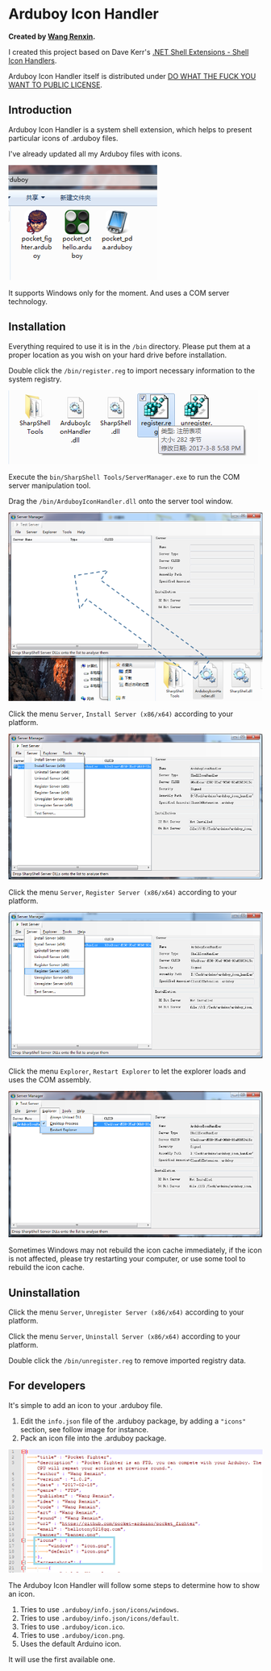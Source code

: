 # Arduboy Icon Handler

**Created by [Wang Renxin](https://github.com/paladin-t).**

I created this project based on Dave Kerr's [.NET Shell Extensions - Shell Icon Handlers](https://www.codeproject.com/Articles/522665/NET-Shell-Extensions-Shell-Icon-Handlers).

Arduboy Icon Handler itself is distributed under [DO WHAT THE FUCK YOU WANT TO PUBLIC LICENSE](http://sam.zoy.org/wtfpl/COPYING).

## Introduction

Arduboy Icon Handler is a system shell extension, which helps to present particular icons of .arduboy files.

I've already updated all my Arduboy files with icons.

![](img/0.png)

It supports Windows only for the moment. And uses a COM server technology.

## Installation

Everything required to use it is in the `/bin` directory. Please put them at a proper location as you wish on your hard drive before installation.

Double click the `/bin/register.reg` to import necessary information to the system registry.

![](img/1.png)

Execute the `bin/SharpShell Tools/ServerManager.exe` to run the COM server manipulation tool.

Drag the `/bin/ArduboyIconHandler.dll` onto the server tool window.

![](img/2.png)

Click the menu `Server`, `Install Server (x86/x64)` according to your platform.

![](img/3.png)

Click the menu `Server`, `Register Server (x86/x64)` according to your platform.

![](img/4.png)

Click the menu `Explorer`, `Restart Explorer` to let the explorer loads and uses the COM assembly.

![](img/5.png)

Sometimes Windows may not rebuild the icon cache immediately, if the icon is not affected, please try restarting your computer, or use some tool to rebuild the icon cache.

## Uninstallation

Click the menu `Server`, `Unregister Server (x86/x64)` according to your platform.

Click the menu `Server`, `Uninstall Server (x86/x64)` according to your platform.

Double click the `/bin/unregister.reg` to remove imported registry data.

## For developers

It's simple to add an icon to your .arduboy file.

1. Edit the `info.json` file of the .arduboy package, by adding a `"icons"` section, see follow image for instance.
2. Pack an icon file into the .arduboy package.

![](img/6.png)

The Arduboy Icon Handler will follow some steps to determine how to show an icon.

1. Tries to use `.arduboy/info.json/icons/windows`.
2. Tries to use `.arduboy/info.json/icons/default`.
3. Tries to use `.arduboy/icon.ico`.
4. Tries to use `.arduboy/icon.png`.
5. Uses the default Arduino icon.

It will use the first available one.
